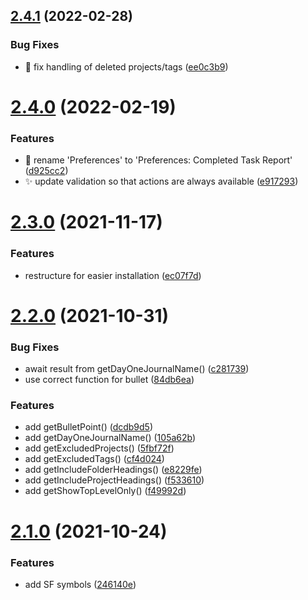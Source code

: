 ## [2.4.1](https://github.com/ksalzke/completed-task-report-omnifocus-plugin/compare/v2.4.0...v2.4.1) (2022-02-28)


### Bug Fixes

* :bug: fix handling of deleted projects/tags ([ee0c3b9](https://github.com/ksalzke/completed-task-report-omnifocus-plugin/commit/ee0c3b9b7f85c18fd6ec9cd73daa9c8bcabb0312))



# [2.4.0](https://github.com/ksalzke/completed-task-report-omnifocus-plugin/compare/v2.3.0...v2.4.0) (2022-02-19)


### Features

* :lipstick: rename 'Preferences' to 'Preferences: Completed Task Report' ([d925cc2](https://github.com/ksalzke/completed-task-report-omnifocus-plugin/commit/d925cc2092189f37a84ca35b968c14a694b97df7))
* :sparkles: update validation so that actions are always available ([e917293](https://github.com/ksalzke/completed-task-report-omnifocus-plugin/commit/e9172934d1bfd47f0ab08832a9a579957e216563))



# [2.3.0](https://github.com/ksalzke/completed-task-report-omnifocus-plugin/compare/v2.2.0...v2.3.0) (2021-11-17)


### Features

* restructure for easier installation ([ec07f7d](https://github.com/ksalzke/completed-task-report-omnifocus-plugin/commit/ec07f7d13df4e3e2749330482dc595d022fbefbb))



# [2.2.0](https://github.com/ksalzke/completed-task-report-omnifocus-plugin/compare/v2.1.0...v2.2.0) (2021-10-31)


### Bug Fixes

* await result from getDayOneJournalName() ([c281739](https://github.com/ksalzke/completed-task-report-omnifocus-plugin/commit/c281739565ac972a4f4a353d0119311d30950a85))
* use correct function for bullet ([84db6ea](https://github.com/ksalzke/completed-task-report-omnifocus-plugin/commit/84db6ea902502276f66fa0fa22222d79d1309ab7))


### Features

* add getBulletPoint() ([dcdb9d5](https://github.com/ksalzke/completed-task-report-omnifocus-plugin/commit/dcdb9d5532d876c6306f852f59cd881fd6880a8a))
* add getDayOneJournalName() ([105a62b](https://github.com/ksalzke/completed-task-report-omnifocus-plugin/commit/105a62b09a17a8f8464126b66e7460bc9b712833))
* add getExcludedProjects() ([5fbf72f](https://github.com/ksalzke/completed-task-report-omnifocus-plugin/commit/5fbf72feb9d5265136b5d7a85f03d7dc0c1d0533))
* add getExcludedTags() ([cf4d024](https://github.com/ksalzke/completed-task-report-omnifocus-plugin/commit/cf4d0245e1ea18af3fa2f9ae81e34750b0b8d7ae))
* add getIncludeFolderHeadings() ([e8229fe](https://github.com/ksalzke/completed-task-report-omnifocus-plugin/commit/e8229fedfeec9a74f8a077d5ede1a111247a8958))
* add getIncludeProjectHeadings() ([f533610](https://github.com/ksalzke/completed-task-report-omnifocus-plugin/commit/f533610b5a1ecc669bc0aa0ec348649938b45813))
* add getShowTopLevelOnly() ([f49992d](https://github.com/ksalzke/completed-task-report-omnifocus-plugin/commit/f49992d28e228b44a5819224ac2704b732e22621))



# [2.1.0](https://github.com/ksalzke/completed-task-report-omnifocus-plugin/compare/246140ef4379c77b9ce684d235d9f41086308fbc...v2.1.0) (2021-10-24)


### Features

* add SF symbols ([246140e](https://github.com/ksalzke/completed-task-report-omnifocus-plugin/commit/246140ef4379c77b9ce684d235d9f41086308fbc))




